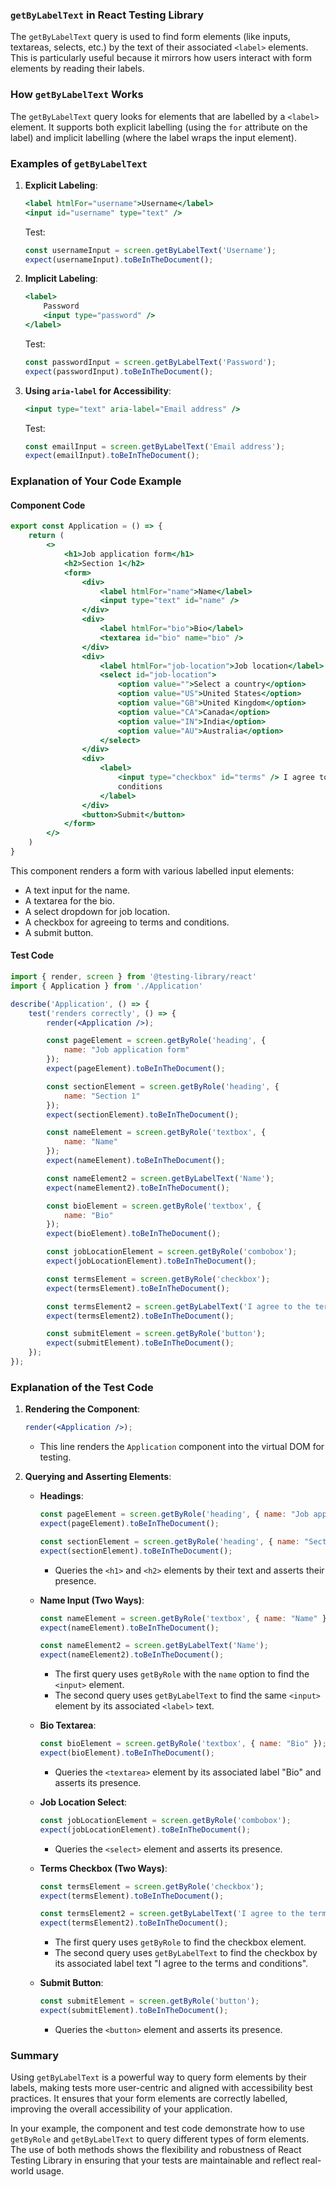 ### `getByLabelText` in React Testing Library

The `getByLabelText` query is used to find form elements (like inputs, textareas, selects, etc.) by the text of their associated `<label>` elements. This is particularly useful because it mirrors how users interact with form elements by reading their labels.

### How `getByLabelText` Works

The `getByLabelText` query looks for elements that are labelled by a `<label>` element. It supports both explicit labelling (using the `for` attribute on the label) and implicit labelling (where the label wraps the input element).

### Examples of `getByLabelText`

1. **Explicit Labeling**:
    ```jsx
    <label htmlFor="username">Username</label>
    <input id="username" type="text" />
    ```

    Test:
    ```jsx
    const usernameInput = screen.getByLabelText('Username');
    expect(usernameInput).toBeInTheDocument();
    ```

2. **Implicit Labeling**:
    ```jsx
    <label>
        Password
        <input type="password" />
    </label>
    ```

    Test:
    ```jsx
    const passwordInput = screen.getByLabelText('Password');
    expect(passwordInput).toBeInTheDocument();
    ```

3. **Using `aria-label` for Accessibility**:
    ```jsx
    <input type="text" aria-label="Email address" />
    ```

    Test:
    ```jsx
    const emailInput = screen.getByLabelText('Email address');
    expect(emailInput).toBeInTheDocument();
    ```

### Explanation of Your Code Example

#### Component Code

```jsx
export const Application = () => {
    return (
        <>
            <h1>Job application form</h1>
            <h2>Section 1</h2>
            <form>
                <div>
                    <label htmlFor="name">Name</label>
                    <input type="text" id="name" />
                </div>
                <div>
                    <label htmlFor="bio">Bio</label>
                    <textarea id="bio" name="bio" />
                </div>
                <div>
                    <label htmlFor="job-location">Job location</label>
                    <select id="job-location">
                        <option value="">Select a country</option>
                        <option value="US">United States</option>
                        <option value="GB">United Kingdom</option>
                        <option value="CA">Canada</option>
                        <option value="IN">India</option>
                        <option value="AU">Australia</option>
                    </select>
                </div>
                <div>
                    <label>
                        <input type="checkbox" id="terms" /> I agree to the terms and
                        conditions
                    </label>
                </div>
                <button>Submit</button>
            </form>
        </>
    )
}
```

This component renders a form with various labelled input elements:

- A text input for the name.
- A textarea for the bio.
- A select dropdown for job location.
- A checkbox for agreeing to terms and conditions.
- A submit button.

#### Test Code

```jsx
import { render, screen } from '@testing-library/react'
import { Application } from './Application'

describe('Application', () => {
    test('renders correctly', () => {
        render(<Application />);

        const pageElement = screen.getByRole('heading', {
            name: "Job application form"
        });
        expect(pageElement).toBeInTheDocument();

        const sectionElement = screen.getByRole('heading', {
            name: "Section 1"
        });
        expect(sectionElement).toBeInTheDocument();

        const nameElement = screen.getByRole('textbox', {
            name: "Name"
        });
        expect(nameElement).toBeInTheDocument();

        const nameElement2 = screen.getByLabelText('Name');
        expect(nameElement2).toBeInTheDocument();

        const bioElement = screen.getByRole('textbox', {
            name: "Bio"
        });
        expect(bioElement).toBeInTheDocument();

        const jobLocationElement = screen.getByRole('combobox');
        expect(jobLocationElement).toBeInTheDocument();

        const termsElement = screen.getByRole('checkbox');
        expect(termsElement).toBeInTheDocument();

        const termsElement2 = screen.getByLabelText('I agree to the terms and conditions');
        expect(termsElement2).toBeInTheDocument();

        const submitElement = screen.getByRole('button');
        expect(submitElement).toBeInTheDocument();
    });
});
```

### Explanation of the Test Code

1. **Rendering the Component**:
    ```jsx
    render(<Application />);
    ```
    - This line renders the `Application` component into the virtual DOM for testing.

2. **Querying and Asserting Elements**:
    - **Headings**:
        ```jsx
        const pageElement = screen.getByRole('heading', { name: "Job application form" });
        expect(pageElement).toBeInTheDocument();

        const sectionElement = screen.getByRole('heading', { name: "Section 1" });
        expect(sectionElement).toBeInTheDocument();
        ```
        - Queries the `<h1>` and `<h2>` elements by their text and asserts their presence.

    - **Name Input (Two Ways)**:
        ```jsx
        const nameElement = screen.getByRole('textbox', { name: "Name" });
        expect(nameElement).toBeInTheDocument();

        const nameElement2 = screen.getByLabelText('Name');
        expect(nameElement2).toBeInTheDocument();
        ```
        - The first query uses `getByRole` with the `name` option to find the `<input>` element.
        - The second query uses `getByLabelText` to find the same `<input>` element by its associated `<label>` text.

    - **Bio Textarea**:
        ```jsx
        const bioElement = screen.getByRole('textbox', { name: "Bio" });
        expect(bioElement).toBeInTheDocument();
        ```
        - Queries the `<textarea>` element by its associated label "Bio" and asserts its presence.

    - **Job Location Select**:
        ```jsx
        const jobLocationElement = screen.getByRole('combobox');
        expect(jobLocationElement).toBeInTheDocument();
        ```
        - Queries the `<select>` element and asserts its presence.

    - **Terms Checkbox (Two Ways)**:
        ```jsx
        const termsElement = screen.getByRole('checkbox');
        expect(termsElement).toBeInTheDocument();

        const termsElement2 = screen.getByLabelText('I agree to the terms and conditions');
        expect(termsElement2).toBeInTheDocument();
        ```
        - The first query uses `getByRole` to find the checkbox element.
        - The second query uses `getByLabelText` to find the checkbox by its associated label text "I agree to the terms and conditions".

    - **Submit Button**:
        ```jsx
        const submitElement = screen.getByRole('button');
        expect(submitElement).toBeInTheDocument();
        ```
        - Queries the `<button>` element and asserts its presence.

### Summary

Using `getByLabelText` is a powerful way to query form elements by their labels, making tests more user-centric and aligned with accessibility best practices. It ensures that your form elements are correctly labelled, improving the overall accessibility of your application.

In your example, the component and test code demonstrate how to use `getByRole` and `getByLabelText` to query different types of form elements. The use of both methods shows the flexibility and robustness of React Testing Library in ensuring that your tests are maintainable and reflect real-world usage.